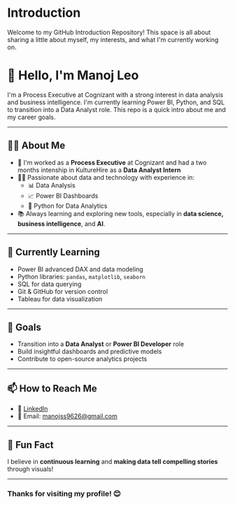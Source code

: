 # Introduction
Welcome to my GitHub Introduction Repository! This space is all about sharing a little about myself, my interests, and what I'm currently working on.

# 👋 Hello, I'm Manoj Leo

I'm a Process Executive at Cognizant with a strong interest in data analysis and business intelligence. I'm currently learning Power BI, Python, and SQL to transition into a Data Analyst role. This repo is a quick intro about me and my career goals.

---

## 🙋‍♂️ About Me

- 💼 I'm worked as a **Process Executive** at Cognizant and had a two months intenship in KultureHire as a **Data Analyst Intern** 
- 👨‍💻 Passionate about data and technology with experience in:
  - 📊 Data Analysis
  - 📈 Power BI Dashboards
  - 🧮 Python for Data Analytics
- 📚 Always learning and exploring new tools, especially in **data science, business intelligence**, and **AI**.

---

## 🌱 Currently Learning

- Power BI advanced DAX and data modeling
- Python libraries: `pandas`, `matplotlib`, `seaborn`
- SQL for data querying
- Git & GitHub for version control
- Tableau for data visualization

 
---

## 🚀 Goals

- Transition into a **Data Analyst** or **Power BI Developer** role
- Build insightful dashboards and predictive models
- Contribute to open-source analytics projects

---

## 📫 How to Reach Me

- 💼 [LinkedIn](https://www.linkedin.com/in/ss-manoj )
- 📧 Email: manojss9626@gmail.com

---

## 🧠 Fun Fact

I believe in **continuous learning** and **making data tell compelling stories** through visuals!

---

### Thanks for visiting my profile! 😊

